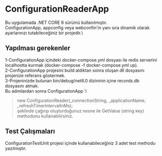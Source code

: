 # ConfigurationReaderApp

Bu uygulamada .NET CORE 6 sürümü kullanılmıştır.\
ConfigurationApp, appconfig veya webconfin'in yanı sıra dinamik olarak ayarlarınızı tutabileceğiniz bir projedir.\

## Yapılması gerekenler
1-ConfigurationApp içindeki docker-compose.yml dosyası ile redis serverini localhostta kurmak (docker-compose -f docker-compose.yml up).\
2-ConfigurationApp projesini build aldıktan sonra oluşan dll dosyasını projenize referans göstermek.\
3-Projeninizde bulunan bin/debug/net6.0 dizininin içine records.db dosyasını atmak.\
Bu adımlardan sonra ConfigurationApp 'i 
>new ConfigurationReader(_connectionString, _applicationName, _refreshTimerIntervalInMs); \
şeklinde çağırıp oluşturduğunuz nesne ile GetValue <T> (string key) methodunu kullanabilirsiniz.
  
## Test Çalışmaları
ConfigurationTestUnit projesi içinde kullanabileceğiniz 3 adet test methodu yazılmıştır.
